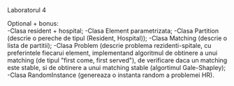 Laboratorul 4

Optional + bonus:\
-Clasa resident + hospital;
-Clasa Element parametrizata;
-Clasa Partition (descrie o pereche de tipul (Resident, Hospital)); 
-Clasa Matching (descrie o lista de partitii);
-Clasa Problem (descrie problema rezidenti-spitale, cu preferintele fiecarui element, implementand algoritmul de obtinere 
a unui matching (de tipul "first come, first served"), de verificare daca un matching este stable, si de obtinere a unui matching stable 
(algortimul Gale-Shapley);
-Clasa RandomInstance (genereaza o instanta random a problemei HR).
